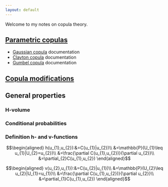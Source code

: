 ```yaml
---
layout: default
---
```


Welcome to my notes on copula theory.

[Parametric copulas](param_cops/index.html)
------------------------------------------

* [Gaussian copula](param_cops/Gaussian.html) documentation
* [Clayton copula](param_cops.html) documentation
* [Gumbel copula](param_cops/Gumbel.html) documentation

[Copula modifications](cop_modifications/index.html)
--------------------

## General properties

### H-volume


### Conditional probabilities



### Definition h- and v-functions

$$\begin{aligned}
h(u_{1},u_{2}):&=C(u_{1}|u_{2})\\
&=\mathbb{P}(U_{1}\leq u_{1}|U_{2}=u_{2})\\
&=\frac{\partial C(u_{1},u_{2})}{\partial u_{2}}\\
&=\partial_{2}C(u_{1},u_{2})
\end{aligned}$$


$$\begin{aligned}
v(u_{2},u_{1}):&=C(u_{2}|u_{1})\\
&=\mathbb{P}(U_{2}\leq u_{2}|U_{1}=u_{1})\\
&=\frac{\partial C(u_{1},u_{2})}{\partial u_{2}}\\
&=\partial_{1}C(u_{1},u_{2})
\end{aligned}$$
